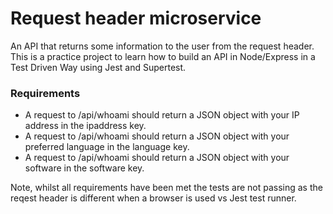 # Request header microservice

An API that returns some information to the user from the request header. This is a practice project to learn how to build an API in Node/Express in a Test Driven Way using Jest and Supertest.

### Requirements

* A request to /api/whoami should return a JSON object with your IP address in the ipaddress key.
* A request to /api/whoami should return a JSON object with your preferred language in the language key.
* A request to /api/whoami should return a JSON object with your software in the software key.

Note, whilst all requirements have been met the tests are not passing as the reqest header is different when a browser is used vs Jest test runner. 